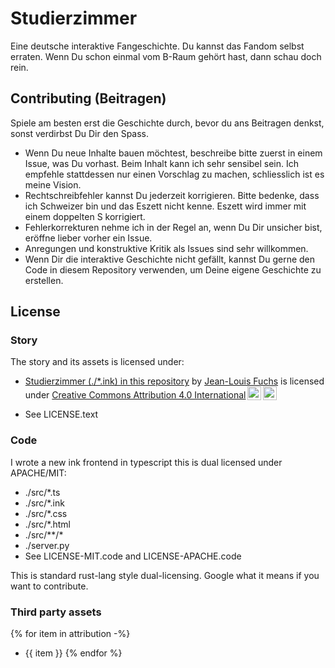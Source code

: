 # Studierzimmer

Eine deutsche interaktive Fangeschichte. Du kannst das Fandom selbst erraten.
Wenn Du schon einmal vom B-Raum gehört hast, dann schau doch rein.

## Contributing (Beitragen)

Spiele am besten erst die Geschichte durch, bevor du ans Beitragen denkst, sonst
verdirbst Du Dir den Spass.

- Wenn Du neue Inhalte bauen möchtest, beschreibe bitte zuerst in einem
  Issue, was Du vorhast. Beim Inhalt kann ich sehr sensibel sein. Ich empfehle
  stattdessen nur einen Vorschlag zu machen, schliesslich ist es meine Vision.
- Rechtschreibfehler kannst Du jederzeit korrigieren. Bitte bedenke, dass ich
  Schweizer bin und das Eszett nicht kenne. Eszett wird immer mit einem doppelten
  S korrigiert.
- Fehlerkorrekturen nehme ich in der Regel an, wenn Du Dir unsicher
  bist, eröffne lieber vorher ein Issue.
- Anregungen und konstruktive Kritik als Issues sind sehr willkommen.
- Wenn Dir die interaktive Geschichte nicht gefällt, kannst Du gerne den Code in
  diesem Repository verwenden, um Deine eigene Geschichte zu erstellen.

## License

### Story

The story and its assets is licensed under:

- <p xmlns:cc="http://creativecommons.org/ns#" xmlns:dct="http://purl.org/dc/terms/"><a property="dct:title" rel="cc:attributionURL" href="https://github.com/rhizoome/studierzimmer/blob/main/studierzimmer.ink">Studierzimmer (./*.ink) in this repository</a> by <a rel="cc:attributionURL dct:creator" property="cc:attributionName" href="https://rhizoome.ch">Jean-Louis Fuchs</a> is licensed under <a href="https://creativecommons.org/licenses/by/4.0/?ref=chooser-v1" target="_blank" rel="license noopener noreferrer" style="display:inline-block;">Creative Commons Attribution 4.0 International<img style="height:22px!important;margin-left:3px;vertical-align:text-bottom;" src="https://mirrors.creativecommons.org/presskit/icons/cc.svg?ref=chooser-v1" alt=""><img style="height:22px!important;margin-left:3px;vertical-align:text-bottom;" src="https://mirrors.creativecommons.org/presskit/icons/by.svg?ref=chooser-v1" alt=""></a></p>
- See LICENSE.text

### Code

I wrote a new ink frontend in typescript this is dual licensed under APACHE/MIT:

- ./src/*.ts
- ./src/*.ink
- ./src/*.css
- ./src/*.html
- ./src/**/*
- ./server.py
- See LICENSE-MIT.code and LICENSE-APACHE.code

This is standard rust-lang style dual-licensing. Google what it means if you want to contribute.

### Third party assets

{% for item in attribution -%}
- {{ item }}
{% endfor %}
